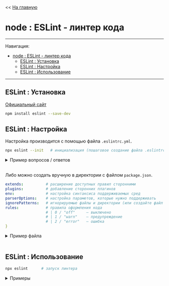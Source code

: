 << [На главную](../README.md)

# node : ESLint - линтер кода

---

Навигация:

- [node : ESLint - линтер кода](#node--eslint---линтер-кода)
  - [ESLint : Установка](#eslint--установка)
  - [ESLint : Настройка](#eslint--настройка)
  - [ESLint : Использование](#eslint--использование)

---

## ESLint : Установка

[Официальный сайт](https://eslint.org/)

```bash
npm install eslint --save-dev
```

## ESLint : Настройка

Настройка производится с помощью файла `.eslintrc.yml`.

```bash
npx eslint --init   # инициализация (пошаговое создание файла .eslintrc.yml)
```

<details>
<summary>Пример вопросов / ответов</summary>

```txt
✔ How would you like to use ESLint? · style
✔ What type of modules does your project use? · esm (JS Modules)
✔ Which framework does your project use? · none
✔ Does your project use TypeScript? · No
✔ Where does your code run? · Node
✔ How would you like to define a style for your project? · guide
✔ Which style guide do you want to follow? · airbnb
✔ What format do you want your config file to be in? · YAML
Checking peerDependencies of eslint-config-airbnb-base@latest
The config that you've selected requires the following dependencies:

eslint-config-airbnb-base@latest eslint@^5.16.0 || ^6.8.0 || ^7.2.0 eslint-plugin-import@^2.21.2
✔ Would you like to install them now with npm? · Yes
```

</details><br>

Либо можно создать вручную в директории с файлом `package.json`.

```yml
extends:          # расширение доступных правил сторонними
plugins:          # добавление сторонних плагинов
env:              # настройка синтаксиса поддерживаемых сред
parserOptions:    # настройка параметов, которые нужно поддерживать
ignorePatterns:   # игнорируемые файлы и директории (или создайте файл .eslintignore)
rules:            # правила оформления кода
                  # | 0 / "off"     – выключено
                  # | 1 / "warn"    – предупреждение
                  # | 2 / "error"   – ошибка
}
```

<details>
<summary>Пример файла</summary>

```yml
env:
  browser: true
  es2021: true
extends:
  - airbnb-base
parserOptions:
  ecmaVersion: 13
  sourceType: module
rules: {}
```

</details><br>

## ESLint : Использование

```bash
npx eslint      # запуск линтера
```

<details>
<summary>Примеры</summary>

```bash
npx eslint .            # проверить все файлы
npx eslint <file>       # проверить файл
npx eslint <dir>        # проверить все файлы в директории

npx eslint --fix        # проверить и исправить (по возможности)
```

</details><br>

